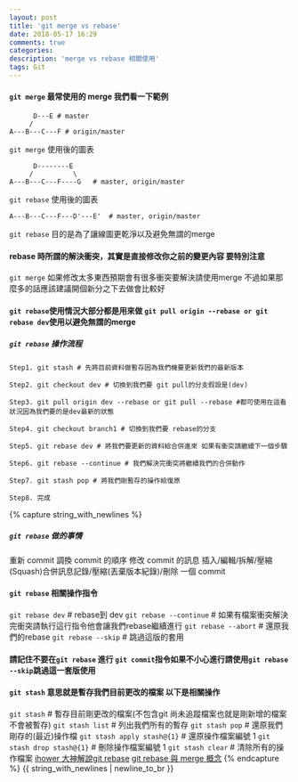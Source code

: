 ```yaml
---
layout: post
title: 'git merge vs rebase'
date: 2018-05-17 16:29
comments: true
categories:
description: 'merge vs rebase 相關使用'
tags: Git
---
```

#### `git merge` 最常使用的 merge 我們看一下範例
```
      D---E # master
     /
A---B---C---F # origin/master
```
`git merge` 使用後的圖表
```
      D--------E
     /          \
A---B---C---F----G   # master, origin/master
```
`git rebase` 使用後的圖表
```
A---B---C---F---D'---E'  # master, origin/master
```

`git rebase` 目的是為了讓線圖更乾淨以及避免無謂的merge
#### rebase 時所謂的解決衝突，其實是直接修改你之前的變更內容 要特別注意
`git merge` 如果修改太多東西預期會有很多衝突要解決請使用merge 不過如果那麼多的話應該建議開個新分之下去做會比較好
#### `git rebase`使用情況大部分都是用來做 `git pull origin --rebase or git rebase dev`使用以避免無謂的merge
##### `git rebase` 操作流程
```
Step1. git stash # 先將目前資料做暫存因為我們機要更新我們的最新版本

Step2. git checkout dev # 切換到我們要 git pull的分支假設是(dev)

Step3. git pull origin dev --rebase or git pull --rebase #都可使用在這看狀況因為我們要的是dev最新的狀態

Step4. git checkout branch1 # 切換到我們要 rebase的分支

Step5. git rebase dev # 將我們要更新的資料給合併進來 如果有衝突請繼續下一個步驟

Step6. git rebase --continue # 我們解決完衝突將繼續我們的合併動作

Step7. git stash pop # 將我們剛暫存的操作給復原

Step8. 完成
```
{% capture string_with_newlines %}
##### `git rebase` 做的事情
重新 commit
調換 commit 的順序
修改 commit 的訊息
插入/編輯/拆解/壓縮(Squash)合併訊息記錄/壓縮(丟棄版本紀錄)/刪除 一個 commit
#### `git rebase` 相關操作指令
`git rebase dev` # rebase到 dev
`git rebase --continue` # 如果有檔案衝突解決完衝突請執行這行指令他會讓我們rebase繼續進行
`git rebase --abort` # 還原我們的rebase
`git rebase --skip` # 跳過這版的套用
#### 請記住不要在`git rebase` 進行 `git commit`指令如果不小心進行請使用`git rebase --skip`跳過這一套版使用
#### `git stash` 意思就是暫存我們目前更改的檔案 以下是相關操作
`git stash` # 暫存目前剛更改的檔案(不包含git 尚未追蹤檔案也就是剛新增的檔案不會被暫存)
`git stash list` # 列出我們所有的暫存
`git stash pop` # 還原我們剛存的(最近)操作檔
`git stash apply stash@{1}` # 還原操作檔案編號 1
`git stash drop stash@{1}` # 刪除操作檔案編號 1
`git stash clear` # 清除所有的操作檔案
[ihower 大神解說git rebase](https://ihower.tw/blog/archives/3843)
[git rebase 與 merge 概念](https://www.slideshare.net/WillHuangTW/git-merge-rebase)
{% endcapture %}
{{ string_with_newlines | newline_to_br }}